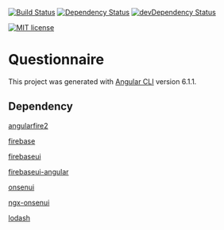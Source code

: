 [![Build Status](https://travis-ci.org/l7960261/questionnaire.svg?branch=master)](https://travis-ci.org/l7960261/questionnaire) [![Dependency Status](https://david-dm.org/l7960261/questionnaire.svg)](https://david-dm.org/l7960261/questionnaire) [![devDependency Status](https://david-dm.org/l7960261/questionnaire/dev-status.svg)](https://david-dm.org/l7960261/questionnaire?type=dev)

[![MIT license](https://img.shields.io/badge/License-MIT-blue.svg)](https://lbesson.mit-license.org/)

# Questionnaire

This project was generated with [Angular CLI](https://github.com/angular/angular-cli) version 6.1.1.

## Dependency

[angularfire2](https://github.com/angular/angularfire2)

[firebase](https://github.com/firebase/firebase-js-sdk)

[firebaseui](https://github.com/firebase/firebaseui-web)

[firebaseui-angular](https://www.npmjs.com/package/firebaseui-angular)

[onsenui](https://onsen.io/)

[ngx-onsenui](https://github.com/OnsenUI/OnsenUI/tree/master/bindings/angular2)

[lodash](https://lodash.com/)

